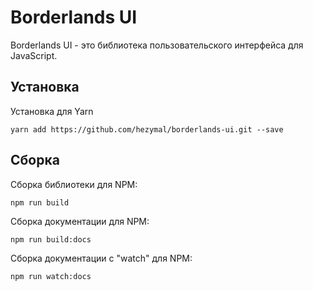 ﻿Borderlands UI
==============

Borderlands UI - это библиотека пользовательского интерфейса для JavaScript.


Установка
------------

Установка для Yarn
```
yarn add https://github.com/hezymal/borderlands-ui.git --save
```


Сборка
-----

Сборка библиотеки для NPM:
```
npm run build
```

Сборка документации для NPM:
```
npm run build:docs
```

Сборка документации с "watch" для NPM:
```
npm run watch:docs
```
